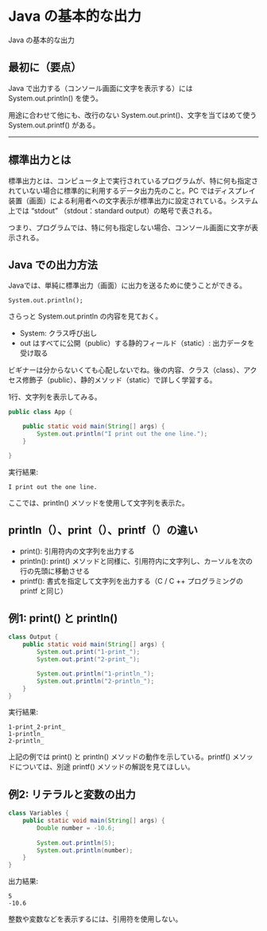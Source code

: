 # Java の基本的な出力

Java の基本的な出力

## 最初に（要点）

Java で出力する（コンソール画面に文字を表示する）には System.out.println() を使う。

用途に合わせて他にも、改行のない System.out.print()、文字を当てはめて使う System.out.printf() がある。

***

## 標準出力とは

標準出力とは、コンピュータ上で実行されているプログラムが、特に何も指定されていない場合に標準的に利用するデータ出力先のこと。PC ではディスプレイ装置（画面）による利用者への文字表示が標準出力に設定されている。システム上では “stdout” （stdout：standard output）の略号で表される。

つまり、プログラムでは、特に何も指定しない場合、コンソール画面に文字が表示される。

## Java での出力方法

Javaでは、単純に標準出力（画面）に出力を送るために使うことができる。

``` console
System.out.println();
```

さらっと System.out.println の内容を見ておく。

* System: クラス呼び出し
* out はすべてに公開（public）する静的フィールド（static）: 出力データを受け取る

ビギナーは分からないくても心配しないでね。後の内容、クラス（class）、アクセス修飾子（public）、静的メソッド（static）で詳しく学習する。

1行、文字列を表示してみる。
```java 
public class App {

    public static void main(String[] args) {
        System.out.println("I print out the one line.");
    }

}

``` 

実行結果:
```console
I print out the one line.
```

ここでは、println() メソッドを使用して文字列を表示た。

## println（）、print（）、printf（）の違い

* print(): 引用符内の文字列を出力する
* println(): print() メソッドと同様に、引用符内に文字列し、カーソルを次の行の先頭に移動させる
* printf(): 書式を指定して文字列を出力する（C / C ++ プログラミングの printf と同じ）

## 例1: print() と println()

``` java
class Output {
    public static void main(String[] args) {
        System.out.print("1-print_");
        System.out.print("2-print_");

        System.out.println("1-println_");
        System.out.println("2-println_");
    }
}
```

実行結果:

``` console
1-print_2-print_
1-println_
2-println_
```

上記の例では print() と println() メソッドの動作を示している。printf() メソッドについては、別途 printf() メソッドの解説を見てほしい。

## 例2: リテラルと変数の出力

``` java
class Variables {
    public static void main(String[] args) { 	
        Double number = -10.6;
    	
        System.out.println(5);
        System.out.println(number);
    }
}
```

出力結果: 

``` console
5
-10.6
```
整数や変数などを表示するには、引用符を使用しない。
